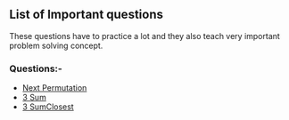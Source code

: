 ## List of Important questions

These questions have to practice a lot and they also teach very important problem 
solving concept.

### Questions:-
- [Next Permutation](NextPermutation.java)
- [3 Sum](3Sum.java)
- [3 SumClosest](3SumClosest.java)
